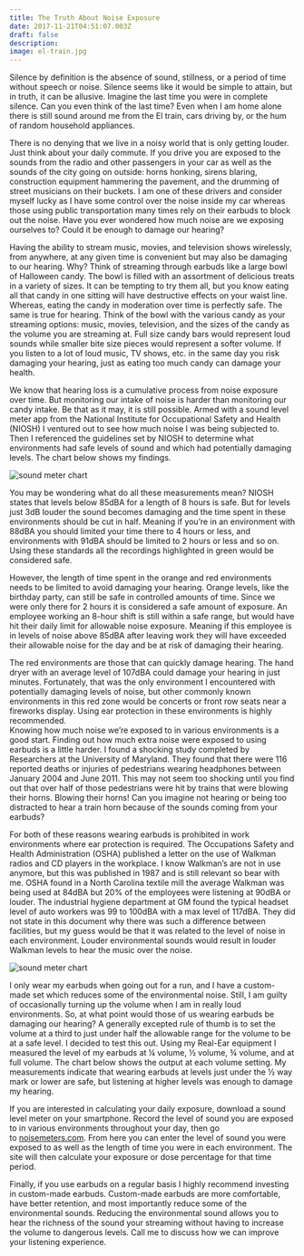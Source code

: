 ```yaml
---
title: The Truth About Noise Exposure
date: 2017-11-21T04:51:07.003Z
draft: false
description:
image: el-train.jpg
---
```


<!--StartFragment-->

Silence by definition is the absence of sound, stillness, or a period of time without speech or noise. Silence seems like it would be simple to attain, but in truth, it can be allusive. Imagine the last time you were in complete silence. Can you even think of the last time? Even when I am home alone there is still sound around me from the El train, cars driving by, or the hum of random household appliances.

There is no denying that we live in a noisy world that is only getting louder. Just think about your daily commute. If you drive you are exposed to the sounds from the radio and other passengers in your car as well as the sounds of the city going on outside: horns honking, sirens blaring, construction equipment hammering the pavement, and the drumming of street musicians on their buckets. I am one of these drivers and consider myself lucky as I have some control over the noise inside my car whereas those using public transportation many times rely on their earbuds to block out the noise. Have you ever wondered how much noise are we exposing ourselves to? Could it be enough to damage our hearing?

Having the ability to stream music, movies, and television shows wirelessly, from anywhere, at any given time is convenient but may also be damaging to our hearing. Why? Think of streaming through earbuds like a large bowl of Halloween candy. The bowl is filled with an assortment of delicious treats in a variety of sizes. It can be tempting to try them all, but you know eating all that candy in one sitting will have destructive effects on your waist line. Whereas, eating the candy in moderation over time is perfectly safe. The same is true for hearing. Think of the bowl with the various candy as your streaming options: music, movies, television, and the sizes of the candy as the volume you are streaming at. Full size candy bars would represent loud sounds while smaller bite size pieces would represent a softer volume. If you listen to a lot of loud music, TV shows, etc. in the same day you risk damaging your hearing, just as eating too much candy can damage your health.

We know that hearing loss is a cumulative process from noise exposure over time. But monitoring our intake of noise is harder than monitoring our candy intake. Be that as it may, it is still possible. Armed with a sound level meter app from the National Institute for Occupational Safety and Health (NIOSH) I ventured out to see how much noise I was being subjected to. Then I referenced the guidelines set by NIOSH to determine what environments had safe levels of sound and which had potentially damaging levels. The chart below shows my findings.

<img src="/blog/the-truth-about-noise-exposure/sound-meter-chart-v4-300x183.jpg" class="half" alt="sound meter chart">

You may be wondering what do all these measurements mean? NIOSH states that levels below 85dBA for a length of 8 hours is safe. But for levels just 3dB louder the sound becomes damaging and the time spent in these environments should be cut in half. Meaning if you’re in an environment with 88dBA you should limited your time there to 4 hours or less, and environments with 91dBA should be limited to 2 hours or less and so on. Using these standards all the recordings highlighted in green would be considered safe.

However, the length of time spent in the orange and red environments needs to be limited to avoid damaging your hearing. Orange levels, like the birthday party, can still be safe in controlled amounts of time. Since we were only there for 2 hours it is considered a safe amount of exposure. An employee working an 8-hour shift is still within a safe range, but would have hit their daily limit for allowable noise exposure. Meaning if this employee is in levels of noise above 85dBA after leaving work they will have exceeded their allowable noise for the day and be at risk of damaging their hearing.

The red environments are those that can quickly damage hearing. The hand dryer with an average level of 107dBA could damage your hearing in just minutes. Fortunately, that was the only environment I encountered with potentially damaging levels of noise, but other commonly known environments in this red zone would be concerts or front row seats near a fireworks display. Using ear protection in these environments is highly recommended.  
Knowing how much noise we’re exposed to in various environments is a good start. Finding out how much extra noise were exposed to using earbuds is a little harder. I found a shocking study completed by Researchers at the University of Maryland. They found that there were 116 reported deaths or injuries of pedestrians wearing headphones between January 2004 and June 2011. This may not seem too shocking until you find out that over half of those pedestrians were hit by trains that were blowing their horns. Blowing their horns! Can you imagine not hearing or being too distracted to hear a train horn because of the sounds coming from your earbuds?

For both of these reasons wearing earbuds is prohibited in work environments where ear protection is required. The Occupations Safety and Health Administration (OSHA) published a letter on the use of Walkman radios and CD players in the workplace. I know Walkman’s are not in use anymore, but this was published in 1987 and is still relevant so bear with me. OSHA found in a North Carolina textile mill the average Walkman was being used at 84dBA but 20% of the employees were listening at 90dBA or louder. The industrial hygiene department at GM found the typical headset level of auto workers was 99 to 100dBA with a max level of 117dBA. They did not state in this document why there was such a difference between facilities, but my guess would be that it was related to the level of noise in each environment. Louder environmental sounds would result in louder Walkman levels to hear the music over the noise.

<img src="/blog/the-truth-about-noise-exposure/rem-of-ipod-2-266x300.jpg" class="half" alt="sound meter chart">

I only wear my earbuds when going out for a run, and I have a custom-made set which reduces some of the environmental noise. Still, I am guilty of occasionally turning up the volume when I am in really loud environments. So, at what point would those of us wearing earbuds be damaging our hearing? A generally excepted rule of thumb is to set the volume at a third to just under half the allowable range for the volume to be at a safe level. I decided to test this out. Using my Real-Ear equipment I measured the level of my earbuds at ¼ volume, ½ volume, ¾ volume, and at full volume. The chart below shows the output at each volume setting. My measurements indicate that wearing earbuds at levels just under the ½ way mark or lower are safe, but listening at higher levels was enough to damage my hearing.

If you are interested in calculating your daily exposure, download a sound level meter on your smartphone. Record the level of sound you are exposed to in various environments throughout your day, then go to [noisemeters.com](https://noisemeters.com/apps/occ/twa-dose.asp.). From here you can enter the level of sound you were exposed to as well as the length of time you were in each environment. The site will then calculate your exposure or dose percentage for that time period.

Finally, if you use earbuds on a regular basis I highly recommend investing in custom-made earbuds. Custom-made earbuds are more comfortable, have better retention, and most importantly reduce some of the environmental sounds. Reducing the environmental sound allows you to hear the richness of the sound your streaming without having to increase the volume to dangerous levels. Call me to discuss how we can improve your listening experience.

<!--EndFragment-->
